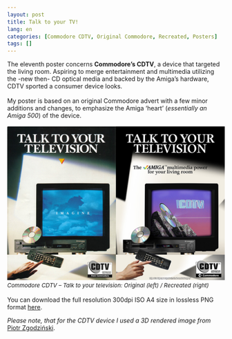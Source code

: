 ```yaml
---
layout: post
title: Talk to your TV!
lang: en
categories: [Commodore CDTV, Original Commodore, Recreated, Posters]
tags: []
---
```


The eleventh poster concerns **Commodore’s CDTV**, a device that targeted the living room. Aspiring to merge entertainment and multimedia utilizing the -new then- CD optical media and backed by the Amiga’s hardware, CDTV sported a consumer device looks.
<br><br>
My poster is based on an original Commodore advert with a few minor additions and changes, to emphasize the Amiga ‘heart’ (*essentially an Amiga 500*) of the device.
<br><br>
<img src="\assets\img\post_previews\11-cdtv-ads-sbs.jpg">
<span style="font-size:small; font-style: italic">Commodore CDTV – Talk to your television: Original (left) / Recreated (right)</span>
<br><br>
You can download the full resolution 300dpi ISO A4 size in lossless PNG format <a href="https://app.box.com/s/hdvp7z90fy3hh37qfwjhunre6xxfsl39" target="_blank">here</a>.

*Please note, that for the CDTV device I used a 3D rendered image from* <a href="http://www.zgodzinski.com/" target="_blank">Piotr Zgodziński</a>.